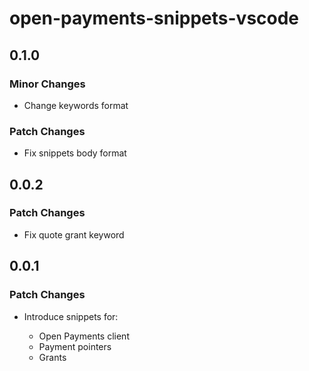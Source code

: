 # open-payments-snippets-vscode

## 0.1.0

### Minor Changes

-   Change keywords format

### Patch Changes

-   Fix snippets body format

## 0.0.2

### Patch Changes

-   Fix quote grant keyword

## 0.0.1

### Patch Changes

-   Introduce snippets for:

    -   Open Payments client
    -   Payment pointers
    -   Grants
